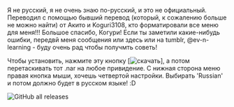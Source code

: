 Я не русский, я не очень знаю по-русский, и это не официальный. Переводил с помощью бывший перевод (который, к сожалению больше не можно найти) от Акито и Koguri3108, кто форматировали все меню для меня!!! Большое спасибо, Когури!
Если ты заметили какие-нибудь ошибки, передвй меня сообщения или здесь или на tumblr, @ev-n-learning - буду очень рад чтобы получмть советь!

Чтобы установить, нажмите эту кнопку [![скачать](https://img.shields.io/badge/-%D1%81%D0%BA%D0%B0%D1%87%D0%B0%D1%82%D1%8C%20%D0%B7%D0%B4%D0%B5%D1%81%D1%8C!-blue)], а потом перетаскивать тот .nar на любое привидение. С нижная сторона меню правая кнопка мыши, хочешь четвертой настройки. Выбирать 'Russian' и потом должно будет в русском языке! :D

![GitHub all releases](https://img.shields.io/github/downloads/smokycinnamon/russian-ssp/total?logoColor=blueviolet)
